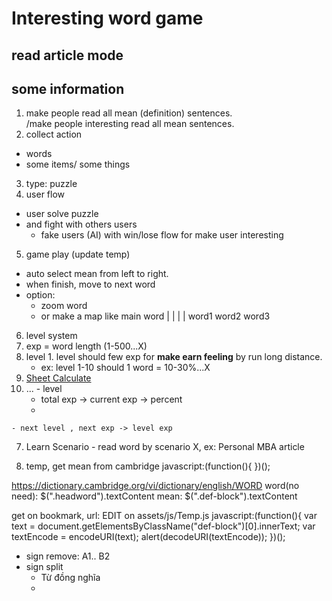 # Interesting word game
## read article mode
## some information
1. make people read all mean (definition) sentences.<br>
  /make people interesting read all mean sentences.
2. collect action
  - words
  - some items/ some things
3. type: puzzle
4. user flow
  - user solve puzzle
  - and fight with others users
      - fake users (AI) with win/lose flow for make user interesting
5. game play (update temp)
  - auto select mean from left to right.
  - when finish, move to next word
  - option:
    - zoom word
    - or make a map like
      main word
          |
    |     |     |
  word1 word2 word3


6. level system
  1. exp = word length (1-500...X)
  2. level
    1. level should few exp for **make earn feeling** by run long distance.
      - ex: level 1-10 should 1 word = 10-30%...X
  3. [Sheet Calculate](https://docs.google.com/spreadsheets/d/1SyvnZhWRSl8t_61NNYMaSLoYHVY_3jGltsi_uI3IyXo/edit?usp=sharing)
  4. ... 
    - level
      - total exp -> current exp -> percent 
      - 
    - next level , next exp -> level exp

  7. Learn Scenario
    - read word by scenario X, ex: Personal MBA article


  8. temp, get mean from cambridge
  javascript:(function(){  })();

  https://dictionary.cambridge.org/vi/dictionary/english/WORD
  word(no need): $(".headword").textContent
  mean: $(".def-block").textContent

  get on bookmark, url: EDIT on assets/js/Temp.js
    javascript:(function(){  var text = document.getElementsByClassName("def-block")[0].innerText; var textEncode = encodeURI(text); alert(decodeURI(textEncode));  })();
  - sign remove: A1.. B2
  - sign split
    - Từ đồng nghĩa
    - 